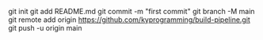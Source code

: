 git init
git add README.md
git commit -m "first commit"
git branch -M main
git remote add origin https://github.com/kyprogramming/build-pipeline.git
git push -u origin main